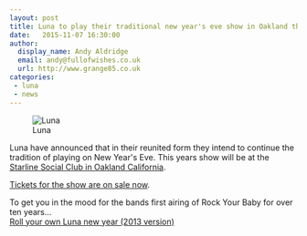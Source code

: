 ```yaml
---
layout: post
title: Luna to play their traditional new year's eve show in Oakland this year
date:   2015-11-07 16:30:00
author:
  display_name: Andy Aldridge
  email: andy@fullofwishes.co.uk
  url: http://www.grange85.co.uk
categories:
 - luna
 - news
---
```

<figure class="caption aligncenter"><img src="https://media.fullofwishes.co.uk/02-luna/show_assets/2015-12-31/2015-12-31-luna-small-flyer.jpg" alt="Luna" /><figcaption class="caption-text">Luna</figcaption></figure>
<p class="lead">Luna have announced that in their reunited form they intend to continue the tradition of playing on New Year's Eve. This years show will be at the <a href="https://db.fullofwishes.co.uk/luna/shows/2015/2015-12-31-luna-starline-social-club-oakland-ca/">Starline Social Club in Oakland California</a>.</p>
<p class="lead"><a href="https://www.eventbrite.com/e/luna-special-guest-tba-starline-social-club-oakland-1231-tickets-19435473023">Tickets for the show are on sale now</a>.</p>
<p>To get you in the mood for the bands first airing of Rock Your Baby for over ten years...<br/>
	<a href="/2012/12/31/roll-your-own-luna-new-year-2013-version/">Roll your own Luna new year (2013 version)</a></p>
